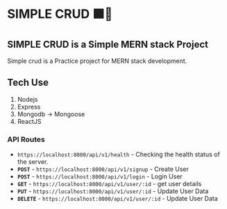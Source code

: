 # SIMPLE CRUD 🟩🍣
## SIMPLE CRUD is a Simple MERN stack Project

Simple crud is a Practice project for MERN stack development. 

## Tech Use
1. Nodejs
2. Express
3. Mongodb -> Mongoose
4. ReactJS

### API Routes 
- `https://localhost:8000/api/v1/health` - Checking the health status of the server.
- **`POST`** -  `https://localhost:8000/api/v1/signup` - Create User
- **`POST`** - `https://localhost:8000/api/v1/login` - Login User
- **`GET`** - `https://localhost:8000/api/v1/user/:id` - get user details
- **`PUT`** - `https://localhost:8000/api/v1/user/:id` - Update User Data
- **`DELETE`** - `https://localhost:8000/api/v1/user/:id` - Update User Data

